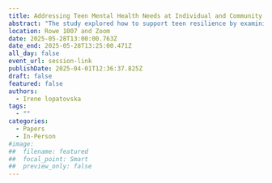 ```yaml
---
title: Addressing Teen Mental Health Needs at Individual and Community Levels 
abstract: "The study explored how to support teen resilience by examining the experiences of adolescents in the U.S. and Ukraine. Semi-structured interviews with parents from the U.S. and Ukraine were used to investigate the emotional distress experienced by adolescents and the resilience strategies and resources they use. Ukrainian and U.S. parents’ reports share many similarities and demonstrate the importance of community institutions in supporting teens. Findings suggest that libraries can support adolescents by offering curated content and mental health assistance and by providing safe spaces (digital and physical) to obtain information and socialize with peers."
location: Rowe 1007 and Zoom
date: 2025-05-28T13:00:00.763Z
date_end: 2025-05-28T13:25:00.471Z
all_day: false
event_url: session-link
publishDate: 2025-04-01T12:36:37.825Z
draft: false
featured: false
authors:
  - Irene lopatovska
tags:
  - ""
categories:
  - Papers
  - In-Person
#image:
##  filename: featured
##  focal_point: Smart
##  preview_only: false
---
```

